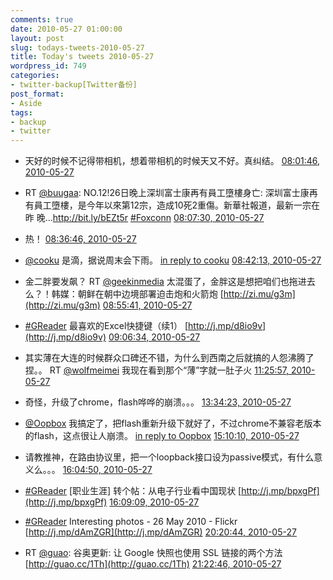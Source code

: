 ```yaml
---
comments: true
date: 2010-05-27 01:00:00
layout: post
slug: todays-tweets-2010-05-27
title: Today's tweets 2010-05-27
wordpress_id: 749
categories:
- twitter-backup[Twitter备份]
post_format:
- Aside
tags:
- backup
- twitter
---
```





  * 天好的时候不记得带相机，想着带相机的时候天又不好。真纠结。 [08:01:46, 2010-05-27](http://twitter.com/gfrog/statuses/14797314795)





  * RT [@buugaa](http://twitter.com/buugaa): NO.12!26日晚上深圳富士康再有員工墮樓身亡: 深圳富士康再有員工墮樓，是今年以來第12宗，造成10死2重傷。新華社報道，最新一宗在昨 晚...http://bit.ly/bEZt5r [#Foxconn](http://search.twitter.com/search?q=%23Foxconn) [08:07:30, 2010-05-27](http://twitter.com/gfrog/statuses/14797634291)





  * 热！ [08:36:46, 2010-05-27](http://twitter.com/gfrog/statuses/14799206029)





  * [@cooku](http://twitter.com/cooku) 是滴，据说周末会下雨。 [in reply to cooku](http://twitter.com/cooku/statuses/14799268317) [08:42:13, 2010-05-27](http://twitter.com/gfrog/statuses/14799523174)





  * 金二胖要发飙？ RT [@geekinmedia](http://twitter.com/geekinmedia) 太混蛋了，金胖这是想把咱们也拖进去么？！韩媒：朝鲜在朝中边境部署迫击炮和火箭炮  [http://zi.mu/g3m](http://zi.mu/g3m) [08:55:41, 2010-05-27](http://twitter.com/gfrog/statuses/14800299365)





  * [#GReader](http://search.twitter.com/search?q=%23GReader) 最喜欢的Excel快捷键（续1） [http://j.mp/d8io9v](http://j.mp/d8io9v) [09:06:34, 2010-05-27](http://twitter.com/gfrog/statuses/14800951497)





  * 其实薄在大连的时候群众口碑还不错，为什么到西南之后就搞的人怨沸腾了捏。。 RT [@wolfmeimei](http://twitter.com/wolfmeimei) 我现在看到那个“薄”字就一肚子火 [11:25:57, 2010-05-27](http://twitter.com/gfrog/statuses/14809327842)





  * 奇怪，升级了chrome，flash哗哗的崩溃。。。 [13:34:23, 2010-05-27](http://twitter.com/gfrog/statuses/14815460687)





  * [@Oopbox](http://twitter.com/Oopbox) 我搞定了，把flash重新升级下就好了，不过chrome不兼容老版本的flash，这点很让人崩溃。 [in reply to Oopbox](http://twitter.com/Oopbox/statuses/14815580868) [15:10:10, 2010-05-27](http://twitter.com/gfrog/statuses/14818969216)





  * 请教推神，在路由协议里，把一个loopback接口设为passive模式，有什么意义么。。。 [16:04:50, 2010-05-27](http://twitter.com/gfrog/statuses/14820805139)





  * [#GReader](http://search.twitter.com/search?q=%23GReader) [职业生涯] 转个帖：从电子行业看中国现状 [http://j.mp/bpxgPf](http://j.mp/bpxgPf) [16:09:09, 2010-05-27](http://twitter.com/gfrog/statuses/14820948176)





  * [#GReader](http://search.twitter.com/search?q=%23GReader) Interesting photos - 26 May 2010 - Flickr [http://j.mp/dAmZGR](http://j.mp/dAmZGR) [20:20:44, 2010-05-27](http://twitter.com/gfrog/statuses/14830592454)





  * RT [@guao](http://twitter.com/guao): 谷奥更新: 让 Google 快照也使用 SSL 链接的两个方法 [http://guao.cc/1Th](http://guao.cc/1Th) [21:22:46, 2010-05-27](http://twitter.com/gfrog/statuses/14833984394)




